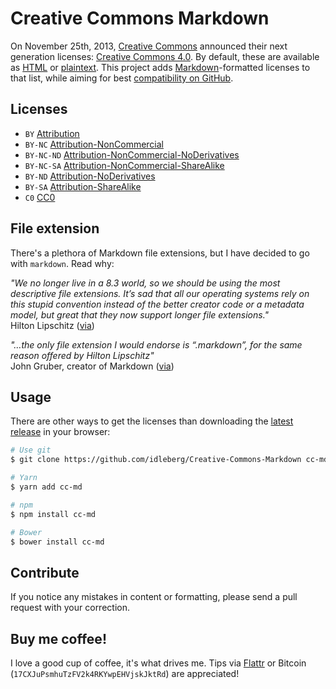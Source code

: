 # Creative Commons Markdown

On November 25th, 2013, [Creative Commons](http://creativecommons.org/) announced their next generation licenses: [Creative Commons 4.0](https://creativecommons.org/weblog/entry/40768). By default, these are available as [HTML](http://creativecommons.org/licenses/) or [plaintext](http://creativecommons.org/weblog/entry/41127). This project adds [Markdown](http://daringfireball.net/projects/markdown/)-formatted licenses to that list, while aiming for best [compatibility on GitHub](https://github.github.com/gfm/).

## Licenses

* `BY` [Attribution](https://github.com/idleberg/Creative-Commons-Markdown/blob/master/4.0/by.markdown)
* `BY-NC` [Attribution-NonCommercial](https://github.com/idleberg/Creative-Commons-Markdown/blob/master/4.0/by-nc.markdown)
* `BY-NC-ND` [Attribution-NonCommercial-NoDerivatives](https://github.com/idleberg/Creative-Commons-Markdown/blob/master/4.0/by-nc-nd.markdown)
* `BY-NC-SA` [Attribution-NonCommercial-ShareAlike](https://github.com/idleberg/Creative-Commons-Markdown/blob/master/4.0/by-nc-sa.markdown)
* `BY-ND` [Attribution-NoDerivatives](https://github.com/idleberg/Creative-Commons-Markdown/blob/master/4.0/by-nd.markdown)
* `BY-SA` [Attribution-ShareAlike](https://github.com/idleberg/Creative-Commons-Markdown/blob/master/4.0/by-sa.markdown)
* `C0` [CC0](https://github.com/idleberg/Creative-Commons-Markdown/blob/master/4.0/zero.markdown)

## File extension

There's a plethora of Markdown file extensions, but I have decided to go with `markdown`. Read why:

*"We no longer live in a 8.3 world, so we should be using the most descriptive file extensions. It’s sad that all our operating systems rely on this stupid convention instead of the better creator code or a metadata model, but great that they now support longer file extensions."*  
Hilton Lipschitz ([via](http://hiltmon.com/blog/2012/03/07/the-markdown-file-extension/))

*"…the only file extension I would endorse is “.markdown”, for the same reason offered by Hilton Lipschitz"*  
John Gruber, creator of Markdown ([via](http://daringfireball.net/linked/2014/01/08/markdown-extension))

## Usage

There are other ways to get the licenses than downloading the [latest release](https://github.com/idleberg/Creative-Commons-Markdown/releases/latest) in your browser:

```bash
# Use git
$ git clone https://github.com/idleberg/Creative-Commons-Markdown cc-md

# Yarn
$ yarn add cc-md

# npm
$ npm install cc-md

# Bower
$ bower install cc-md
```

## Contribute

If you notice any mistakes in content or formatting, please send a pull request with your correction.

## Buy me coffee!

I love a good cup of coffee, it's what drives me. Tips via [Flattr](https://flattr.com/submit/auto?user_id=idleberg&url=https://github.com/idleberg/Creative-Commons-Markdown) or Bitcoin (`17CXJuPsmhuTzFV2k4RKYwpEHVjskJktRd`) are appreciated!
